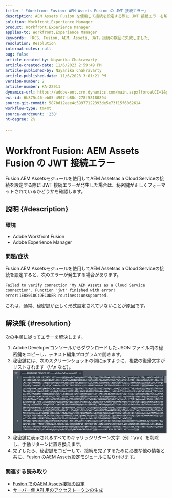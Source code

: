 ```yaml
---
title: '「Workfront Fusion: AEM Assets Fusion の JWT 接続エラー」'
description: AEM Assets Fusion を使用して接続を設定する際に JWT 接続エラーを解決する方法を説明します。 秘密鍵を正しく書式設定します。
solution: Workfront,Experience Manager
product: Workfront,Experience Manager
applies-to: Workfront,Experience Manager
keywords: 「KCS, Fusion, AEM, Assets, JWT，接続の検証に失敗しました」
resolution: Resolution
internal-notes: null
bug: false
article-created-by: Nayanika Chakravarty
article-created-date: 11/6/2023 2:59:49 PM
article-published-by: Nayanika Chakravarty
article-published-date: 11/6/2023 3:01:21 PM
version-number: 2
article-number: KA-22911
dynamics-url: https://adobe-ent.crm.dynamics.com/main.aspx?forceUCI=1&pagetype=entityrecord&etn=knowledgearticle&id=b9511e1f-b57c-ee11-8179-6045bd006295
exl-id: 6b875c46-eb05-4907-b88c-278f58180894
source-git-commit: 587bd12eee4c59977122393de5e73f15f6062614
workflow-type: tm+mt
source-wordcount: '238'
ht-degree: 2%

---
```


# Workfront Fusion: AEM Assets Fusion の JWT 接続エラー


Fusion AEM Assetsモジュールを使用してAEM Assetsas a Cloud Serviceの接続を設定する際に JWT 接続エラーが発生した場合は、秘密鍵が正しくフォーマットされているかどうかを確認します。

## 説明 {#description}


### 環境

- Adobe Workfront Fusion
- Adobe Experience Manager


### 問題/症状

Fusion AEM Assetsモジュールを使用してAEM Assetsas a Cloud Serviceの接続を設定すると、次のエラーが発生する場合があります。


```
Failed to verify connection 'My AEM Assets as a Cloud Service connection'. Function 'jwt' finished with error! error:1E08010C:DECODER routines::unsupported.
```


これは、通常、秘密鍵が正しく形式設定されていないことが原因です。


## 解決策 {#resolution}


次の手順に従ってエラーを解決します。

1. Adobe Developerコンソールからダウンロードした JSON ファイル内の秘密鍵をコピーし、テキスト編集プログラムで開きます。
2. 秘密鍵には、次のスクリーンショットの例に示すように、複数の復帰文字がリストされます（\r\n など）。     ![](assets/3dbe4410-3d5e-ee11-be6f-6045bd006d92.png)
3. 秘密鍵に表示されるすべてのキャリッジリターン文字（例：\r\n）を削除し、手動リターンに置き換えます。
4. 完了したら、秘密鍵をコピーして、接続を完了するために必要な他の情報と共に、Fusion のAEM Assets設定モジュールに貼り付けます。


### 関連する読み取り

- [Fusion でのAEM Assets接続の設定](https://experienceleague.adobe.com/docs/workfront/using/adobe-workfront-fusion/fusion-apps-and-modules/aem-assets-modules.html?lang=en)
- [サーバー側 API 用のアクセストークンの生成](https://experienceleague.adobe.com/docs/experience-manager-cloud-service/content/implementing/developing/generating-access-tokens-for-server-side-apis.html?lang=ja#the-server-to-server-flow)
